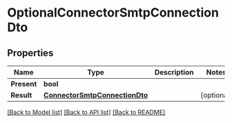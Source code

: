 # OptionalConnectorSmtpConnectionDto

## Properties

Name | Type | Description | Notes
------------ | ------------- | ------------- | -------------
**Present** | **bool** |  | 
**Result** | [**ConnectorSmtpConnectionDto**](ConnectorSmtpConnectionDto) |  | [optional] 

[[Back to Model list]](../README#documentation-for-models) [[Back to API list]](../README#documentation-for-api-endpoints) [[Back to README]](../README)


